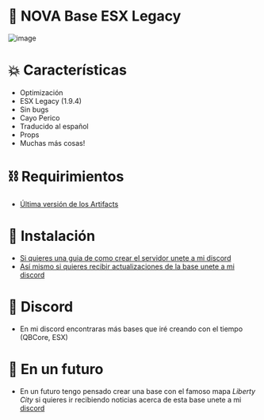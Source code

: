 # 👯 NOVA Base ESX Legacy

![image](https://cdn.discordapp.com/attachments/1087177445892960259/1088966760901914654/Sin_titulo-1.png)

# :boom: Características
- Optimización
- ESX Legacy (1.9.4)
- Sin bugs
- Cayo Perico
- Traducido al español
- Props
- Muchas más cosas!

# ⛓️ Requirimientos
- [Última versión de los Artifacts](https://runtime.fivem.net/artifacts/fivem/build_server_windows/master/)

# 🤝 Instalación
- [Si quieres una guia de como crear el servidor unete a mi discord](https://discord.gg/VQHqvV2GPn)
- [Así mismo si quieres recibir actualizaciones de la base unete a mi discord](https://discord.gg/VQHqvV2GPn)

# 👾 Discord
- En mi discord encontraras más bases que iré creando con el tiempo (QBCore, ESX)

# 🚀 En un futuro
- En un futuro tengo pensado crear una base con el famoso mapa *Liberty City* si quieres ir recibiendo noticias acerca de esta base unete a mi [discord](https://discord.gg/VQHqvV2GPn)